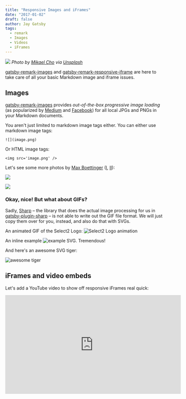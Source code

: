 ```yaml
---
title: "Responsive Images and iFrames"
date: "2017-01-02"
draft: false
author: Jay Gatsby
tags:
  - remark
  - Images
  - Videos
  - iFrames
---
```


![](mikael-cho-214358.jpg)
*Photo by [Mikael Cho](https://unsplash.com/@mikael) via [Unsplash](https://unsplash.com/@mikael?photo=_3TDkAttcaM)*

[gatsby-remark-images][1] and [gatsby-remark-responsive-iframe][2]
are here to take care of all your basic Markdown image and iframe issues.

## Images

[gatsby-remark-images][1] provides _out-of-the-box progressive image
loading_ (as popularized by [Medium][3] and [Facebook][4]) for all local JPGs
and PNGs in your Markdown documents.

You aren't just limited to markdown image tags either. You can either use markdown image tags:

```
![](image.png)
```

Or HTML image tags:

```
<img src='image.png' />
```


Let's see some more photos by [Max Boettinger](https://unsplash.com/@maxboettinger) ([I](https://unsplash.com/photos/T7Lnl3PFISM), [II](https://unsplash.com/@maxboettinger?photo=SUFS6CPjB5Q)):

![](max-boettinger-109436.jpg)

![](max-boettinger-288448.jpg)

### Okay, nice! But what about GIFs?

Sadly, [Sharp](https://github.com/lovell/sharp) – the library that does the
actual image processing for us in [gatsby-plugin-sharp][5] – is not able to
write out the GIF file format. We will just copy them over for you, instead,
and also do that with SVGs.

An animated GIF of the Select2 Logo: ![Select2 Logo animation](select2-logo.gif)

An inline example ![example](squiggly.svg) SVG. Tremendous!

And here's an awesome SVG tiger:

![awesome tiger](awesome_tiger.svg)


## iFrames and video embeds

Let's add a YouTube video to show off responsive iFrames real quick:

<iframe width="560" height="315" src="https://www.youtube.com/embed/hbjR5N6IhDU" frameborder="0" allowfullscreen></iframe>

[1]: https://www.gatsbyjs.org/docs/packages/gatsby-remark-images/
[2]: https://www.gatsbyjs.org/docs/packages/gatsby-remark-responsive-iframe/
[3]: https://jmperezperez.com/medium-image-progressive-loading-placeholder/
[4]: https://code.facebook.com/posts/991252547593574/the-technology-behind-preview-photos/
[5]: https://www.gatsbyjs.org/docs/packages/gatsby-plugin-sharp/
